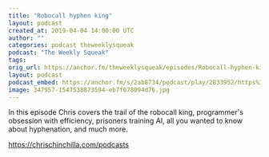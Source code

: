```yaml
---
title: "Robocall hyphen king"
layout: podcast
created_at: 2019-04-04 14:00:00 UTC
author: ""
categories: podcast theweeklysqueak
podcast: "The Weekly Squeak"
tags:
orig_url: https://anchor.fm/theweeklysqueak/episodes/Robocall-hyphen-king-e3l030
layout: podcast
podcast_embed: https://anchor.fm/s/2ab8734/podcast/play/2833952/https%3A%2F%2Fd3ctxlq1ktw2nl.cloudfront.net%2Fstaging%2F2019-3-4%2F12348880-44100-2-73b00b8e5e418.m4a
image: 347957-1547538873594-eb7f678094d76.jpg
---
```

In this episode Chris covers the trail of the robocall king, programmer's obsession with efficiency, prisoners training AI, all you wanted to know about hyphenation, and much more.

https://chrischinchilla.com/podcasts